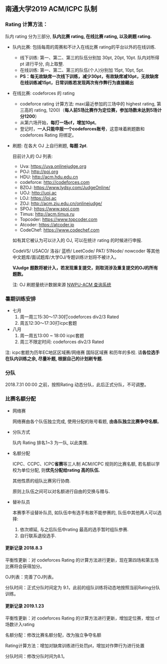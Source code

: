 ## 南通大学2019 ACM/ICPC 队制

### Rating 计算方法：

队内 rating 分为三部分, **队内比赛 rating, 在线比赛 rating, 以及刷题 rating.**

- 队内比赛: 包括每周的周赛和不计入在线比赛 rating的平台以外的在线训练.

  - 线下训练: 第一、第二、第三的队伍分别加 30pt, 20pt, 10pt. 队内对所得 pt 进行平分, 向上取整.
  - 在线训练: 第一、第二、第三的队伍(个人)分别加 15pt, 10pt, 5pt. 
  - **PS：每无故缺席一次线下训练，减少30pt，有故缺席减10pt，无故缺席在线训练减15pt，日常训练若发现两次有作弊行为直接踢出**

- 在线比赛: codeforces 的 rating

  - codeforce rating 计算方法: max(最近参加的三场中的 highest rating, 第三高的 rating, 1200)（**每人前5场比赛作为定位赛，参加场数未达到5场计分1200**）
  - 从第六场开始，**每打一场cf，增加10pt**。
  - 登记时，**一人只能申报一个codeforces账号**，这意味着刷题数和 codeforces Rating 将绑定。

- 刷题: 在各大 OJ 上自行刷题, **每题 2pt**.

  目前计入的 OJ 列表:

  - Uva: https://uva.onlinejudge.org
  - POJ: http://poj.org
  - HDU: http://acm.hdu.edu.cn
  - codeforce: http://codeforces.com
  - BZOJ: https://www.lydsy.com/JudgeOnline/
  - UOJ:  http://uoj.ac
  - LOJ: https://loj.ac
  - ZOJ: http://acm.zju.edu.cn/onlinejudge/
  - SPOJ: https://www.spoj.com
  - Timus: http://acm.timus.ru
  - Topcoder: https://www.topcoder.com
  - Atcoder: https://atcoder.jp
  - CodeChef: https://www.codechef.com

  如有其它被认为可以计入的 OJ, 可以在统计 rating 的时候进行申报. 

  CodeVS/ USACO/ 洛谷/ 蓝桥/ LeetCode/ PAT/ 51Node/ nowcoder 等其他中文题库/面试题库/大学OJ/专题训练计划将不被计入。

  **VJudge 题数将被计入，若发现重复提交，则取消涉及重复提交的OJ的所有题数。**

  注: OJ 刷题量统计数据来源 [NWPU-ACM 查询系统](https://new.npuacm.info/statistics) 

### 暑期训练安排

- 七月
  1. 周一周三15:30～17:30打codeforces div2/3 Rated
  2. 周五12:30～17:30打icpc套题
- 八月
  1. 周一周五13:00 ~ 18:00 icpc套题
  2. 周三不限定时间: codeforces div2/3 Rated

注: icpc套题为历年EC地区区域赛/网络赛 国际区域赛 和历年的多校. 请**各位选手在队内训练之余, 尽量补题, 根据自己的计划刷专题.**

### 分队

2018.7.31 00:00 之前，按照Rating 动态分队，此后正式分队，不可调整。

### 比赛名额分配

- 网络赛

  网络赛由各个队伍独立完成, 使用分配的账号看题, **由各队独立比赛争夺名额**。

- 分队方式

  队内 Rating 排名1~3 为一队, 以此类推.

- 名额分配

  ICPC、CCPC、ICPC**省赛**等三人制 ACM/ICPC 规则的比赛名额, 若名额以学校为单位分配, 则**优先分配给rating 高的队伍.**

  其他性质的组队比赛另行协商.

  原则上队伍之间可以对名额进行自由的交换与赠与.

- 替补队员

  本赛季不设替补队员, 如队伍中有选手有故不能参赛的, 队伍中其他两人可以选择: 

  1. 依次顺延, 与之后队伍中rating 最高的选手暂时组队参赛. 
  2. 自行联系退役选手.



#### 更新记录 2018.8.3

平衡性更新：对 codeforces Rating 的计算方法进行更新，现在第四场和第五场比赛将会获得加分。

OJ列表：完善了OJ列表。

分队时间：正式分队时间定为 9.1，此前的组队训练将动态地按照当前Rating分队训练。

#### 更新记录 2019.1.23

平衡性更新：对 codeforces Rating 的计算方法进行更新，增加定位赛，增加 cf场数计入rating

名额分配：修改比赛名额分配，改为独立争夺名额

Rating计算方法：增加对缺席训练进行处罚pt，增加对作弊行为进行处置

分队时间：修改分队时间为8.1。


